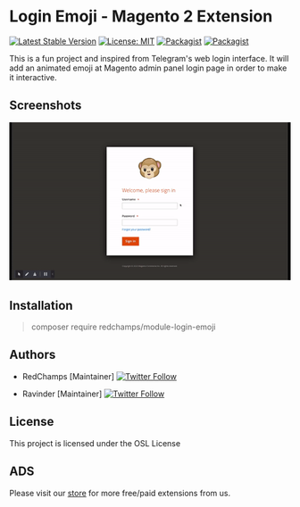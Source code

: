 # Login Emoji - Magento 2 Extension 

[![Latest Stable Version](https://img.shields.io/packagist/v/redchamps/module-login-emoji.svg?style=flat-square)](https://packagist.org/packages/redchamps/module-login-emoji)
[![License: MIT](https://img.shields.io/github/license/redchamps/login-emoji.svg?style=flat-square)](./LICENSE) 
[![Packagist](https://img.shields.io/packagist/dt/redchamps/module-login-emoji.svg?style=flat-square)](https://packagist.org/packages/redchamps/module-login-emoji/stats)
[![Packagist](https://img.shields.io/packagist/dm/redchamps/module-login-emoji.svg?style=flat-square)](https://packagist.org/packages/redchamps/module-login-emoji/stats)

This is a fun project and inspired from Telegram's web login interface. 
It will add an animated emoji at Magento admin panel login page in order to make it interactive.

## Screenshots

![Admin Login Emoji](https://raw.githubusercontent.com/redchamps/repo-images/master/login-emoji/emoji-login.gif)

## Installation

> composer require redchamps/module-login-emoji

## Authors

- RedChamps [Maintainer] [![Twitter Follow](https://img.shields.io/twitter/follow/_redChamps.svg?style=social)](https://twitter.com/_redChamps)

- Ravinder [Maintainer] [![Twitter Follow](https://img.shields.io/twitter/follow/_iAmRav.svg?style=social)](https://twitter.com/_iAmRav)

## License

This project is licensed under the OSL License

## ADS

Please visit our [store](https://redchamps.com) for more free/paid extensions from us.
